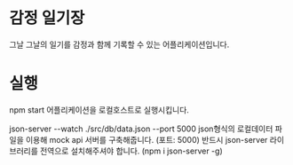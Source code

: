 # 감정 일기장

그날 그날의 일기를 감정과 함께 기록할 수 있는 어플리케이션입니다.

# 실행

npm start
어플리케이션을 로컬호스트로 실행시킵니다.

json-server --watch ./src/db/data.json --port 5000
json형식의 로컬데이터 파일을 이용해 mock api 서버를 구축해줍니다. (포트: 5000)
반드시 json-server 라이브러리를 전역으로 설치해주셔야 합니다. (npm i json-server -g)

